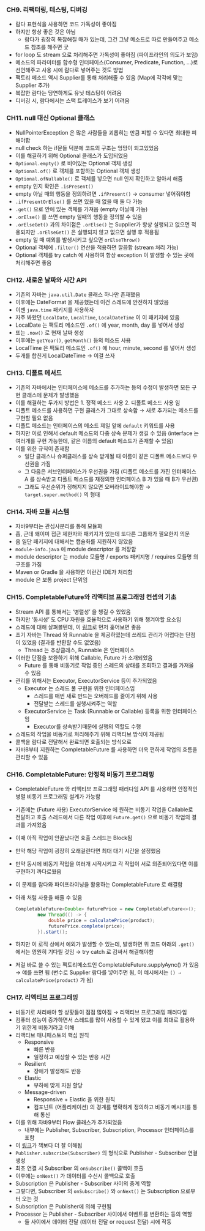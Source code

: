 ### CH9. 리팩터링, 테스팅, 디버깅

- 람다 표현식을 사용하면 코드 가독성이 좋아짐
- 하지만 항상 좋은 것은 아님
    - 람다가 굉장히 복잡해질 때가 있는데, 그건 그냥 메소드로 따로 만들어주고 메소드 참조를 해주면 굿
- for loop 도 stream 으로 처리해주면 가독성이 좋아짐 (파이프라인의 의도가 보임)
- 메소드의 파라미터를 함수형 인터페이스(Consumer, Predicate, Function, …)로 선언해주고 사용 시에 람다로 넣어주는 것도 방법
- 팩토리 메소드 역시 Supplier를 통해 처리해줄 수 있음 (Map에 각각에 맞는 Supplier 추가)
- 복잡한 람다는 당연하게도 유닛 테스팅이 어려움
- 디버깅 시, 람다에서는 스택 트레이스가 보기 어려움

### CH11. null 대신 Optional 클래스

- NullPointerException 은 많은 사람들을 괴롭히는 만큼 피할 수 있다면 최대한 피해야함
- null check 하는 if문들 덕분에 코드의 구조는 엉망이 되고있었음
- 이를 해결하기 위해 Optional 클래스가 도입되었음
- `Optional.empty()` 로 비어있는 Optional 객체 생성
- `Optional.of()` 로 객체를 포함하는 Optional 객체 생성
- `Optional.ofNullable()` 로 객체를 넣으면 null 인지 확인하고 알아서 해줌
- empty 인지 확인은 `.isPresent()`
- empty 아닐 때의 행동을 정의하려면 `.ifPresent()` → consumer 넣어줘야함
- `.ifPresentOrElse()` 를 쓰면 있을 때 없을 때 둘 다 가능
- `.get()` 으로 안에 있는 객체를 가져옴 (empty 아닐때 가능)
- `.orElse()` 를 쓰면 empty 일때의 행동을 정의할 수 있음
- `.orElseGet()` 과의 차이점은 `.orElse()` 는 Supplier가 항상 실행되고 없으면 적용되지만 `.orElseGet()` 은 실행되지 않고 없으면 실행 후 적용됨
- empty 일 때 예외를 발생시키고 싶으면 `orElseThrow()`
- Optional 객체에 `.filter()` 연산을 적용하면 깔끔함 (stream 처리 가능)
- Optional 객체를 try catch 에 사용하여 항상 exception 이 발생할 수 있는 곳에 처리해주면 좋음

### CH12. 새로운 날짜와 시간 API

- 기존의 자바는 `java.util.Date` 클래스 하나만 존재했음
- 이후에는 DateFormat 을 제공했는데 이건 스레드에 안전하지 않았음
- 이젠 `java.time` 패키지를 사용하자
- 자주 봐왔던 `LocalDate`, `LocalTime`, `LocalDateTime` 이 이 패키지에 있음
- LocalDate 는 팩토리 메소드인 `.of()` 에 year, month, day 를 넣어서 생성
- 또는 `.now()` 로 현재 날짜 생성
- 이후에는 `getYear()`, `getMonth()` 등의 메소드 사용
- LocalTime 은 팩토리 메소드인 `.of()` 에 hour, minute, second 를 넣어서 생성
- 두개를 합친게 LocalDateTime → 이걸 쓰자

### CH13. 디폴트 메서드

- 기존의 자바에서는 인터페이스에 메소드를 추가하는 등의 수정이 발생하면 모든 구현 클래스에 문제가 발생했음
- 이를 해결하는 두가지 방법은 1. 정적 메소드 사용 2. 디폴트 메소드 사용 임
- 디폴트 메소드를 사용하면 구현 클래스가 그대로 상속함 → 새로 추가되는 메소드를 구현할 필요 없음
- 디폴트 메소드는 인터페이스의 메소드 제일 앞에 `default` 키워드를 사용
- 하지만 이로 인해서 default 메소드의 다중 상속 문제가 생길 수 있음
(interface 는 여러개를 구현 가능한데, 같은 이름의 default 메소드가 존재할 수 있음)
- 이를 위한 규칙이 존재함
    - 일단 클래스나 슈퍼클래스를 상속 받게될 때 이름이 같은 디폴트 메소드보다 우선권을 가짐
    - 그 다음은 서브인터페이스가 우선권을 가짐
    (디폴트 메소드를 가진 인터페이스 A 를 상속받고 디폴트 메소드를 재정의한 인터페이스 B 가 있을 때 B가 우선권)
    - 그래도 우선순위가 정해지지 않으면 오버라이드해야함 → `target.super.method()` 의 형태

### CH14. 자바 모듈 시스템

- 자바9부터는 관심사분리를 통해 모듈화
- 흠, 근데 왜이미 접근 제한자와 패키지가 있는데 또다른 그룹화가 필요한지 의문
- 음 일단 패키지에 대해서는 캡슐화를 지원하지 않았음
- `module-info.java` 에 module descriptor 를 저장함
- module descriptor 는 module 모듈명 / exports 패키지명 / requires 모듈명 의 구조를 가짐
- Maven or Gradle 을 사용하면 이런건 IDE가 처리함
- module 은 보통 project 단위임

### CH15. CompletableFuture와 리액티브 프로그래밍 컨셉의 기초

- Stream API 를 통해서는 ‘병렬성’ 을 챙길 수 있었음
- 하지만 ‘동시성’ 도 CPU 자원을 효율적으로 사용하기 위해 챙겨야할 요소임
- 스레드에 대해 살펴볼텐데, 이 [링크](https://letsmakemyselfprogrammer.tistory.com/98)로 먼저 훑어보면 좋음
- 초기 자바는 Thread 와 Runnable 을 제공하였는데 쓰레드 관리가 어렵다는 단점이 있었음
(결과를 반환할 수도 없었음)
    - Thread 는 추상클래스, Runnable 은 인터페이스
- 이러한 단점을 보완하기 위해 Callable, Future 가 소개되었음
    - Future 를 통해 비동기로 작업 중인 스레드의 상태를 조회하고 결과를 가져올 수 있음
- 관리를 위해서는 Executor, ExecutorService 등이 추가되었음
    - Executor 는 스레드 풀 구현을 위한 인터페이스임
        - 스레드를 매번 새로 만드는 오버헤드를 줄이기 위해 사용
        - 전달받는 스레드를 실행시켜주는 역할
    - ExecutorService 는 Task (Runnable or Callable) 등록을 위한 인터페이스임
        - Executor를 상속받기때문에 실행의 역할도 수행
- 스레드의 작업을 비동기로 처리해주기 위해 리액티브 방식이 제공됨
- 콜백을 람다로 전달해서 완료되면 호출되는 방식으로
- 자바8부터 지원하는 CompletableFuture 를 사용하면 더욱 편하게 작업의 흐름을 관리할 수 있음

### CH16. CompletableFuture: 안정적 비동기 프로그래밍

- CompletableFuture 와 리액티브 프로그래밍 패러다임 API 를 사용하면 안정적인 병렬 비동기 프로그래밍 설계가 가능함
- 기존에는 (Future 사용) ExecutorService 에 원하는 비동기 작업을 Callable로 전달하고 호출 스레드에서 다른 작업 이후에 `Future.get()` 으로 비동기 작업의 결과를 가져왔음
- 이때 아직 작업이 안끝났다면 호출 스레드는 Block됨
- 만약 해당 작업이 굉장히 오래걸린다면 최대 대기 시간을 설정했음
- 만약 동시에 비동기 작업을 여러개 시작시키고 각 작업이 서로 의존되어있다면 이를 구현하기 까다로웠음
- 이 문제를 람다와 파이프라이닝을 활용하는 CompletableFuture 로 해결함
- 아래 처럼 사용을 해줄 수 있음
    
    ```java
    CompletableFuture<Double> futurePrice = new CompletableFuture<>();
            new Thread(() -> {
                double price = calculatePrice(product);
                futurePrice.complete(price);
            }).start();
    ```
    
- 하지만 이 로직 상에서 예외가 발생할 수 있는데, 발생하면 위 코드 아래의 `.get()` 에서는 영원히 기다릴 것임
→ try catch 로 감싸서 해결해야함
- 저걸 바로 쓸 수 있는 팩토리메소드인 CompletableFuture.supplyAync() 가 있음 → 얘를 쓰면 됨
(변수로 Supplier 람다를 넣어주면 됨, 이 예시에서는 `() → calculatePrice(product)` 가 됨)

### CH17. 리액티브 프로그래밍

- 비동기로 처리해야 할 상황들이 점점 많아짐 → 리액티브 프로그래밍 패러다임
- 컴퓨터 성능이 증가하면서 스레드를 많이 사용할 수 있게 됐고 이를 최대로 활용하기 위한게 비동기라고 이해
- 리액티브 매니패스토의 핵심 원칙
    - Responsive
        - 빠른 반응
        - 일정하고 예상할 수 있는 반응 시간
    - Resilient
        - 장애가 발생해도 반응
    - Elastic
        - 부하에 맞게 자원 할당
    - Message-driven
        - Responsive + Elastic 을 위한 원칙
        - 컴포넌트 (어플리케이션) 의 경계를 명확하게 정의하고 비동기 메시지를 통해 통신
- 이를 위해 자바9부터 Flow 클래스가 추가되었음
    - 내부에는 Publisher, Subscriber, Subscription, Processor 인터페이스를 포함
- 이 [링크](https://sabarada.tistory.com/98)가 책보다 더 잘 이해됨
- `Publisher.subscribe(Subscriber)` 의 형식으로 Publisher - Subscriber 연결 생성
- 최초 연결 시 Subscriber 의 `onSubscribe()` 콜백이 호출
- 이후에는 `onNext()` 가 데이터를 수신시 콜백으로 호출
- Subscription 은 Publisher - Subscriber 사이의 중계 역할
- 그렇다면, Subscriber 의 `onSubscribe()` 와 `onNext()` 는 Subscription 으로부터 오는 것
- Subscription 은 Publisher에 의해 구현됨
- Processor 는 Publisher - Subscriber 사이에서 이벤트를 변환하는 등의 역할
    - 둘 사이에서 데이터 전달 (데이터 전달 or request 전달) 시에 작동